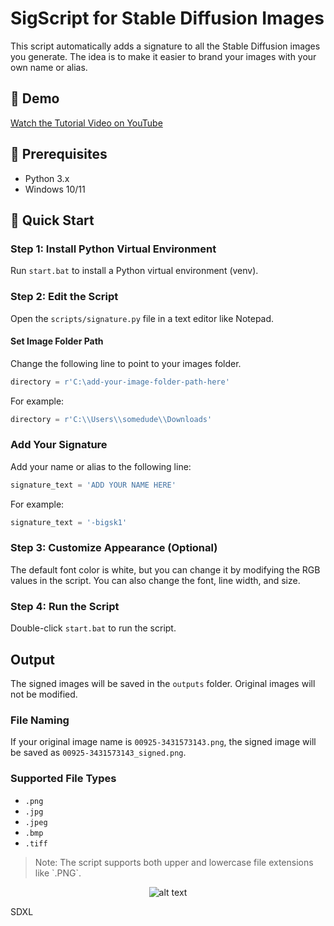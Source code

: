 # SigScript for Stable Diffusion Images

This script automatically adds a signature to all the Stable Diffusion images you generate. The idea is to make it easier to brand your images with your own name or alias.

## 🎥 Demo

[Watch the Tutorial Video on YouTube](https://youtu.be/d-HNH0cM-uk)

## 📌 Prerequisites

- Python 3.x
- Windows 10/11

## 🚀 Quick Start

### Step 1: Install Python Virtual Environment

Run `start.bat` to install a Python virtual environment (venv).

### Step 2: Edit the Script

Open the `scripts/signature.py` file in a text editor like Notepad.

#### Set Image Folder Path

Change the following line to point to your images folder.

```python
directory = r'C:\add-your-image-folder-path-here'
```

For example:

```python
directory = r'C:\\Users\\somedude\\Downloads'
```

### Add Your Signature

Add your name or alias to the following line:

```python
signature_text = 'ADD YOUR NAME HERE'
```

For example:

```python
signature_text = '-bigsk1'
```

### Step 3: Customize Appearance (Optional)

The default font color is white, but you can change it by modifying the RGB values in the script. You can also change the font, line width, and size.

### Step 4: Run the Script

Double-click `start.bat` to run the script.

## Output

The signed images will be saved in the `outputs` folder. Original images will not be modified.

### File Naming

If your original image name is `00925-3431573143.png`, the signed image will be saved as `00925-3431573143_signed.png`.

### Supported File Types

- `.png`
- `.jpg`
- `.jpeg`
- `.bmp`
- `.tiff`

> Note: The script supports both upper and lowercase file extensions like \`.PNG\`.



 
 <div style="text-align: center;">

![alt text](https://imagizer.imageshack.com/img923/5148/UklSgD.jpg
 "Our logo")

</div>
 
 SDXL




